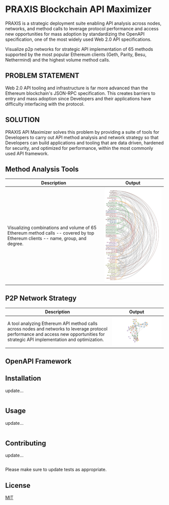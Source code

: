# PRAXIS Blockchain API Maximizer

PRAXIS is a strategic deployment suite enabling API analysis across nodes, networks, and method calls to leverage protocol performance and access new opportunities for mass adoption by standardizing the OpenAPI specification, one of the most widely used Web 2.0 API specifications. 

Visualize p2p networks for strategic API implementation of 65 methods supported by the most popular Ethereum clients (Geth, Parity, Besu, Nethermind) and the highest volume method calls.


## PROBLEM STATEMENT
Web 2.0 API tooling and infrastructure is far more advanced than the Ethereum blockchain's JSON-RPC specification. This creates barriers to entry and mass adoption since Developers and their applications have difficulty interfacing with the protocol.

## SOLUTION
PRAXIS API Maximizer solves this problem by providing a suite of tools for Developers to carry out API method analysis and network strategy so that Developers can build applications and tooling that are data driven, hardened for security, and optimized for performance, within the most commonly used API framework.
 

## Method Analysis Tools

Description | Output
------------ | -------------
Visualizing combinations and volume of 65 Ethereum method calls -- covered by top Ethereum clients -- name, group, and degree. | ![Method Arc](/img/arc.jpg)


## P2P Network Strategy
Description | Output
------------ | -------------
A tool analyzing Ethereum API method calls across nodes and networks to leverage protocol performance and access new opportunities for strategic API implementation and optimization. | ![Method graph](/img/graph.jpg)


## OpenAPI Framework




## Installation

update...

```cmd
```

## Usage

update...

```cmd
```

## Contributing

update...

```cmd
```
Please make sure to update tests as appropriate.

## License
[MIT](https://choosealicense.com/licenses/mit/)
